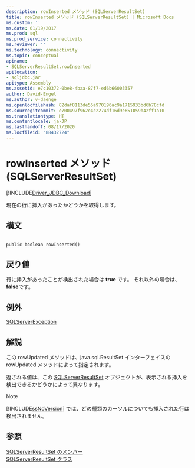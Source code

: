 ```yaml
---
description: rowInserted メソッド (SQLServerResultSet)
title: rowInserted メソッド (SQLServerResultSet) | Microsoft Docs
ms.custom: ''
ms.date: 01/19/2017
ms.prod: sql
ms.prod_service: connectivity
ms.reviewer: ''
ms.technology: connectivity
ms.topic: conceptual
apiname:
- SQLServerResultSet.rowInserted
apilocation:
- sqljdbc.jar
apitype: Assembly
ms.assetid: e7c10372-0be8-4baa-87f7-ed6b66003357
author: David-Engel
ms.author: v-daenge
ms.openlocfilehash: 82daf8113de55a970196ac9a1715933bd6b78cfd
ms.sourcegitcommit: e700497f962e4c2274df16d9e651059b42ff1a10
ms.translationtype: HT
ms.contentlocale: ja-JP
ms.lasthandoff: 08/17/2020
ms.locfileid: "88432724"
---
```

# <a name="rowinserted-method-sqlserverresultset"></a>rowInserted メソッド (SQLServerResultSet)
[!INCLUDE[Driver_JDBC_Download](../../../includes/driver_jdbc_download.md)]

  現在の行に挿入があったかどうかを取得します。  
  
## <a name="syntax"></a>構文  
  
```  
  
public boolean rowInserted()  
```  
  
## <a name="return-value"></a>戻り値  
 行に挿入があったことが検出された場合は **true** です。 それ以外の場合は、 **false**です。  
  
## <a name="exceptions"></a>例外  
 [SQLServerException](../../../connect/jdbc/reference/sqlserverexception-class.md)  
  
## <a name="remarks"></a>解説  
 この rowUpdated メソッドは、java.sql.ResultSet インターフェイスの rowUpdated メソッドによって指定されます。  
  
 返される値は、この [SQLServerResultSet](../../../connect/jdbc/reference/sqlserverresultset-class.md) オブジェクトが、表示される挿入を検出できるかどうかによって異なります。  
  
> [!NOTE]  
>  [!INCLUDE[ssNoVersion](../../../includes/ssnoversion-md.md)] では、どの種類のカーソルについても挿入された行は検出されません。  
  
## <a name="see-also"></a>参照  
 [SQLServerResultSet のメンバー](../../../connect/jdbc/reference/sqlserverresultset-members.md)   
 [SQLServerResultSet クラス](../../../connect/jdbc/reference/sqlserverresultset-class.md)  
  
  
